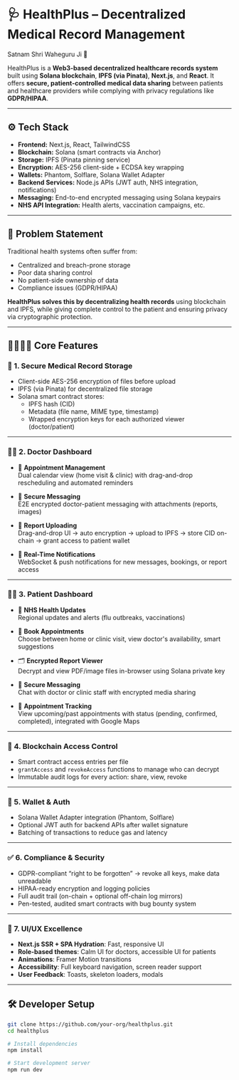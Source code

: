 # 🩺 HealthPlus – Decentralized Medical Record Management

Satnam Shri Waheguru Ji 🙏

HealthPlus is a **Web3-based decentralized healthcare records system** built using **Solana blockchain**, **IPFS (via Pinata)**, **Next.js**, and **React**. It offers **secure, patient-controlled medical data sharing** between patients and healthcare providers while complying with privacy regulations like **GDPR/HIPAA**.

---

## ⚙️ Tech Stack

- **Frontend:** Next.js, React, TailwindCSS
- **Blockchain:** Solana (smart contracts via Anchor)
- **Storage:** IPFS (Pinata pinning service)
- **Encryption:** AES-256 client-side + ECDSA key wrapping
- **Wallets:** Phantom, Solflare, Solana Wallet Adapter
- **Backend Services:** Node.js APIs (JWT auth, NHS integration, notifications)
- **Messaging:** End-to-end encrypted messaging using Solana keypairs
- **NHS API Integration:** Health alerts, vaccination campaigns, etc.

---

## 🎯 Problem Statement

Traditional health systems often suffer from:
- Centralized and breach-prone storage
- Poor data sharing control
- No patient-side ownership of data
- Compliance issues (GDPR/HIPAA)

**HealthPlus solves this by decentralizing health records** using blockchain and IPFS, while giving complete control to the patient and ensuring privacy via cryptographic protection.

---

## 👨‍⚕️👩‍⚕️ Core Features

### 🔐 1. **Secure Medical Record Storage**

- Client-side AES-256 encryption of files before upload
- IPFS (via Pinata) for decentralized file storage
- Solana smart contract stores:
  - IPFS hash (CID)
  - Metadata (file name, MIME type, timestamp)
  - Wrapped encryption keys for each authorized viewer (doctor/patient)

---

### 👨‍⚕️ 2. **Doctor Dashboard**

- 📅 **Appointment Management**  
  Dual calendar view (home visit & clinic) with drag-and-drop rescheduling and automated reminders

- 💬 **Secure Messaging**  
  E2E encrypted doctor-patient messaging with attachments (reports, images)

- 📄 **Report Uploading**  
  Drag-and-drop UI → auto encryption → upload to IPFS → store CID on-chain → grant access to patient wallet

- 🔔 **Real-Time Notifications**  
  WebSocket & push notifications for new messages, bookings, or report access

---

### 👩‍⚕️ 3. **Patient Dashboard**

- 📰 **NHS Health Updates**  
  Regional updates and alerts (flu outbreaks, vaccinations)

- 📆 **Book Appointments**  
  Choose between home or clinic visit, view doctor's availability, smart suggestions

- 🗂️ **Encrypted Report Viewer**  
  Decrypt and view PDF/image files in-browser using Solana private key

- 💬 **Secure Messaging**  
  Chat with doctor or clinic staff with encrypted media sharing

- 📍 **Appointment Tracking**  
  View upcoming/past appointments with status (pending, confirmed, completed), integrated with Google Maps

---

### 🔐 4. **Blockchain Access Control**

- Smart contract access entries per file
- `grantAccess` and `revokeAccess` functions to manage who can decrypt
- Immutable audit logs for every action: share, view, revoke

---

### 👛 5. **Wallet & Auth**

- Solana Wallet Adapter integration (Phantom, Solflare)
- Optional JWT auth for backend APIs after wallet signature
- Batching of transactions to reduce gas and latency

---

### ✅ 6. **Compliance & Security**

- GDPR-compliant “right to be forgotten” → revoke all keys, make data unreadable
- HIPAA-ready encryption and logging policies
- Full audit trail (on-chain + optional off-chain log mirrors)
- Pen-tested, audited smart contracts with bug bounty system

---

### 🎨 7. **UI/UX Excellence**

- **Next.js SSR + SPA Hydration**: Fast, responsive UI
- **Role-based themes**: Calm UI for doctors, accessible UI for patients
- **Animations**: Framer Motion transitions
- **Accessibility**: Full keyboard navigation, screen reader support
- **User Feedback**: Toasts, skeleton loaders, modals

---

## 🛠️ Developer Setup

```bash
git clone https://github.com/your-org/healthplus.git
cd healthplus

# Install dependencies
npm install

# Start development server
npm run dev
